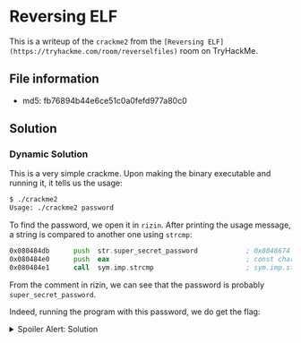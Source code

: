# Reversing ELF

This is a writeup of the `crackme2` from the `[Reversing ELF](https://tryhackme.com/room/reverselfiles)` room on TryHackMe.

## File information
- md5: fb76894b44e6ce51c0a0fefd977a80c0

## Solution

### Dynamic Solution

This is a very simple crackme. Upon making the binary executable and running it, it tells us the usage:

```sh
$ ./crackme2 
Usage: ./crackme2 password
```

To find the password, we open it in `rizin`. After printing the usage message, a string is compared to another one using `strcmp`:

```asm
0x080484db      push  str.super_secret_password            ; 0x8048674 ; "super_secret_password" ; const char *s2
0x080484e0      push  eax                                  ; const char *s1
0x080484e1      call  sym.imp.strcmp                       ; sym.imp.strcmp ; int strcmp(const char *s1, const char *s2)
```

From the comment in rizin, we can see that the password is probably `super_secret_password`.

Indeed, running the program with this password, we do get the flag:

<details>
<summary>Spoiler Alert: Solution</summary>

```sh
$ ./crackme2 super_secret_password
Access granted.
flag{if_i_submit_this_flag_then_i_will_get_points}
``` 

<details>

### Static Solution

We can also perform a completely static solution. Let go through the assemly code line by line. 
The following lines show the checks at the start of the program that are performed to check whether it is being called with a single command-line argument (i.e. 2 command-line arguments in total):

```asm
int main (int argc, char **argv, char **envp);
; var int32_t var_ch @ stack - 0xc
; arg char **argv @ stack + 0x4
0x0804849b      lea   ecx, [argv]
0x0804849f      and   esp, 0xfffffff0
0x080484a2      push  dword [ecx - 4]
0x080484a5      push  ebp
0x080484a6      mov   ebp, esp
0x080484a8      push  ecx
0x080484a9      sub   esp, 4
0x080484ac      mov   eax, ecx
0x080484ae      cmp   dword [eax], 2
0x080484b1      je    0x80484d0
0x080484b3      mov   eax, dword [eax + 4]
0x080484b6      mov   eax, dword [eax]
0x080484b8      sub   esp, 8
0x080484bb      push  eax
0x080484bc      push  str.Usage:__s_password               ; 0x8048660 ; "Usage: %s password\n" ; const char *format
0x080484c1      call  sym.imp.printf                       ; sym.imp.printf ; int printf(const char *format)
0x080484c6      add   esp, 0x10
0x080484c9      mov   eax, 1
0x080484ce      jmp   0x804851e
```

If the number of arguments is different from two, the usage message is shown and the program jumps to the leave instruction where the base pointer is restored and
the program returns. Otherwise, the program continues as follows:

```asm
│      │└─> 0x080484d0      mov   eax, dword [eax + 4]
│      │    0x080484d3      add   eax, 4
│      │    0x080484d6      mov   eax, dword [eax]
│      │    0x080484d8      sub   esp, 8
│      │    0x080484db      push  str.super_secret_password            ; 0x8048674 ; "super_secret_password" ; const char *s2
│      │    0x080484e0      push  eax                                  ; const char *s1
│      │    0x080484e1      call  sym.imp.strcmp                       ; sym.imp.strcmp ; int strcmp(const char *s1, const char *s2)
│      │    0x080484e6      add   esp, 0x10
│      │    0x080484e9      test  eax, eax
│      │┌─< 0x080484eb      je    0x8048504
│      ││   0x080484ed      sub   esp, 0xc
│      ││   0x080484f0      push  str.Access_denied.                   ; 0x804868a ; "Access denied." ; const char *s
│      ││   0x080484f5      call  sym.imp.puts                         ; sym.imp.puts ; int puts(const char *s)
│      ││   0x080484fa      add   esp, 0x10
│      ││   0x080484fd      mov   eax, 1
│     ┌───< 0x08048502      jmp   0x804851e
│     ││└─> 0x08048504      sub   esp, 0xc
│     ││    0x08048507      push  str.Access_granted.                  ; 0x8048699 ; "Access granted." ; const char *s
│     ││    0x0804850c      call  sym.imp.puts                         ; sym.imp.puts ; int puts(const char *s)
│     ││    0x08048511      add   esp, 0x10
│     ││    0x08048514      call  sym.giveFlag                         ; sym.giveFlag
│     ││    0x08048519      mov   eax, 0
│     ││    ; CODE XREFS from main @ 0x80484ce, 0x8048502
│     └└──> 0x0804851e      mov   ecx, dword [var_ch]
│           0x08048521      leave
│           0x08048522      lea   esp, [ecx - 4]
└           0x08048525      ret
```

The command-line argument is then compared against the password (`super_secret_string`). If it does not match, the program exists with the message *Access denied*.
If it does match, the string *Access granted.* is written to the screen using a `puts` call. Then the flag is printed using the `sym.giveFlag` function before the program exists.

The `sym.giveFlag` function has the following disassembly code:

```asm
sym.giveFlag ();
│           ; var const char *s @ stack - 0x11f
│           ; var int32_t var_ech @ stack - 0xec
│           ; var int32_t var_20h @ stack - 0x20
│           ; var int32_t var_10h @ stack - 0x10
│           0x08048526      push  ebp
│           0x08048527      mov   ebp, esp
│           0x08048529      push  edi
│           0x0804852a      push  esi
│           0x0804852b      push  ebx
│           0x0804852c      sub   esp, 0x11c
│           0x08048532      lea   eax, [var_ech]
│           0x08048538      mov   ebx, str.:                           ; 0x80486c0 ; "%"
│           0x0804853d      mov   edx, 0x33                            ; '3' ; 51
│           0x08048542      mov   edi, eax
│           0x08048544      mov   esi, ebx
│           0x08048546      mov   ecx, edx
│           0x08048548      rep   movsd dword es:[edi], dword ptr [esi]
│           0x0804854a      sub   esp, 4
│           0x0804854d      push  0x33                                 ; '3' ; 51 ; size_t n
│           0x0804854f      push  0x41                                 ; 'A' ; 65 ; int c
│           0x08048551      lea   eax, [s]
│           0x08048557      push  eax                                  ; void *s
│           0x08048558      call  sym.imp.memset                       ; sym.imp.memset ; void *memset(void *s, int c, size_t n)
│           0x0804855d      add   esp, 0x10
│           0x08048560      mov   dword [var_20h], 0
│       ┌─< 0x08048567      jmp   0x8048598
│      ┌──> 0x08048569      lea   edx, [s]
│      ╎│   0x0804856f      mov   eax, dword [var_20h]
│      ╎│   0x08048572      add   eax, edx
│      ╎│   0x08048574      movzx eax, byte [eax]
│      ╎│   0x08048577      mov   edx, eax
│      ╎│   0x08048579      mov   eax, dword [var_20h]
│      ╎│   0x0804857c      mov   eax, dword [var_10h + 0xcx*4 - 0xe8]
│      ╎│   0x08048583      add   eax, edx
│      ╎│   0x08048585      mov   ecx, eax
│      ╎│   0x08048587      lea   edx, [s]
│      ╎│   0x0804858d      mov   eax, dword [var_20h]
│      ╎│   0x08048590      add   eax, edx
│      ╎│   0x08048592      mov   byte [eax], cl
│      ╎│   0x08048594      add   dword [var_20h], 1
│      ╎│   ; CODE XREF from sym.giveFlag @ 0x8048567
│      ╎└─> 0x08048598      mov   eax, dword [var_20h]
│      ╎    0x0804859b      cmp   eax, 0x32                            ; 50
│      └──< 0x0804859e      jbe   0x8048569
│           0x080485a0      sub   esp, 0xc
│           0x080485a3      lea   eax, [s]
│           0x080485a9      push  eax                                  ; const char *s
│           0x080485aa      call  sym.imp.puts                         ; sym.imp.puts ; int puts(const char *s)
│           0x080485af      add   esp, 0x10
│           0x080485b2      nop
│           0x080485b3      lea   esp, [var_10h]
│           0x080485b6      pop   ebx
│           0x080485b7      pop   esi
│           0x080485b8      pop   edi
│           0x080485b9      pop   ebp
└           0x080485ba      ret
```

First the flag buffer is filled with 50 `A` characters. Afterwards, a loop is executed 50 times, where each character in the buffer is changed.
This is the same procedure as in `crackme1` and it can be solved with a similar python script:

```py

integers = [
"0x25",
"0x00",
"0x00",
"0x00",
"0x2B",
"0x00" ,
"0x00" ,
"0x00" ,
"0x20" ,
"0x00" ,
"0x00" ,
"0x00" ,
"0x26" ,
"0x00" ,
"0x00" ,
"0x00" ,
"0x3A" ,
"0x00" ,
"0x00" ,
"0x00" ,
"0x28" ,
"0x00" ,
"0x00" ,
"0x00" ,
"0x25" ,
"0x00" ,
"0x00" ,
"0x00" ,
"0x1E" ,
"0x00" ,
"0x00" ,
"0x00" ,
"0x28" ,
"0x00" ,
"0x00" ,
"0x00" ,
"0x1E" ,
"0x00" ,
"0x00" ,
"0x00" ,
"0x32" ,
"0x00" ,
"0x00" ,
"0x00" ,
"0x34" ,
"0x00" ,
"0x00" ,
"0x00" ,
"0x21" ,
"0x00" ,
"0x00" ,
"0x00" ,
"0x2C" ,
"0x00" ,
"0x00" ,
"0x00" ,
"0x28" ,
"0x00" ,
"0x00" ,
"0x00" ,
"0x33" ,
"0x00" ,
"0x00" ,
"0x00" ,
"0x1E" ,
"0x00" ,
"0x00" ,
"0x00" ,
"0x33" ,
"0x00" ,
"0x00" ,
"0x00" ,
"0x27" ,
"0x00" ,
"0x00" ,
"0x00" ,
"0x28" ,
"0x00" ,
"0x00" ,
"0x00" ,
"0x32" ,
"0x00" ,
"0x00" ,
"0x00" ,
"0x1E" ,
"0x00" ,
"0x00" ,
"0x00" ,
"0x25" ,
"0x00" ,
"0x00" ,
"0x00" ,
"0x2B" ,
"0x00" ,
"0x00" ,
"0x00" ,
"0x20" ,
"0x00" ,
"0x00" ,
"0x00" ,
"0x26" ,
"0x00" ,
"0x00" ,
"0x00" ,
"0x1E" ,
"0x00" ,
"0x00" ,
"0x00" ,
"0x33" ,
"0x00" ,
"0x00" ,
"0x00" ,
"0x27" ,
"0x00" ,
"0x00" ,
"0x00" ,
"0x24" ,
"0x00" ,
"0x00" ,
"0x00" ,
"0x2D" ,
"0x00" ,
"0x00" ,
"0x00" ,
"0x1E" ,
"0x00" ,
"0x00" ,
"0x00" ,
"0x28" ,
"0x00" ,
"0x00" ,
"0x00" ,
"0x1E" ,
"0x00" ,
"0x00" ,
"0x00" ,
"0x36" ,
"0x00" ,
"0x00" ,
"0x00" ,
"0x28" ,
"0x00" ,
"0x00" ,
"0x00" ,
"0x2B" ,
"0x00" ,
"0x00" ,
"0x00" ,
"0x2B" ,
"0x00" ,
"0x00" ,
"0x00" ,
"0x1E" ,
"0x00" ,
"0x00" ,
"0x00" ,
"0x26" ,
"0x00" ,
"0x00" ,
"0x00" ,
"0x24" ,
"0x00" ,
"0x00" ,
"0x00" ,
"0x33" ,
"0x00" ,
"0x00" ,
"0x00" ,
"0x1E" ,
"0x00" ,
"0x00" ,
"0x00" ,
"0x2F" ,
"0x00" ,
"0x00" ,
"0x00" ,
"0x2E" ,
"0x00" ,
"0x00" ,
"0x00" ,
"0x28" ,
"0x00" ,
"0x00" ,
"0x00" ,
"0x2D" ,
"0x00" ,
"0x00" ,
"0x00" ,
"0x33" ,
"0x00" ,
"0x00" ,
"0x00" ,
"0x32" ,
"0x00" ,
"0x00" ,
"0x00" ,
"0x3C" ,
"0x00" ,
"0x00" ,
"0x00" ,
 ]

for idx, i in enumerate(integers):
    if idx % 4 == 0:
        c = chr(int(i, 16) + ord('A'))
        print(c, end="")

print()
```
which gives the flag:

<details>
<summary>Spoiler Alert: Solution</summary>

```sh
$ python3 integers.py 
flag{if_i_submit_this_flag_then_i_will_get_points}
```

</details>

### Static Decompiler

The previous solution was purely based on the disassembly. We can also use the decompiler in Ghidra to get the source code. After a bit of manipulation and variable-renaming, the main function looks like we would expect from our previous analysis:

```c

int main(int argc,char **argv)

{
  int var_tmp_control;
  
  if (argc == 2) {
    var_tmp_control = strcmp(argv[1],"super_secret_password");
    if (var_tmp_control == 0) {
      puts("Access granted.");
      giveFlag();
      var_tmp_control = 0;
    }
    else {
      puts("Access denied.");
      var_tmp_control = 1;
    }
  }
  else {
    printf("Usage: %s password\n",*argv);
    var_tmp_control = 1;
  }
  return var_tmp_control;
}
```

and the `giveFlag` function's source code looks as follows:

```c
void giveFlag(void)

{
  int iVar1;
  int *offsets;
  int *puVar2;
  char mw_str_flag_buf [51];
  int local_ec [51];
  uint var_loop;
  
  offsets = &INT_080486c0;
  puVar2 = local_ec;
  for (iVar1 = 0x33; iVar1 != 0; iVar1 = iVar1 + -1) {
    *puVar2 = *offsets;
    offsets = offsets + 1;
    puVar2 = puVar2 + 1;
  }
  memset(mw_str_flag_buf,L'A',51);
  for (var_loop = 0; var_loop < 51; var_loop = var_loop + 1) {
    mw_str_flag_buf[var_loop] = (char)local_ec[var_loop] + mw_str_flag_buf[var_loop];
  }
  puts(mw_str_flag_buf);
  return;
}
```

